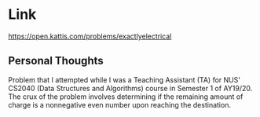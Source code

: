 # Link

https://open.kattis.com/problems/exactlyelectrical

## Personal Thoughts

Problem that I attempted while I was a Teaching Assistant (TA) for NUS' CS2040 (Data Structures and Algorithms) course in Semester 1 of AY19/20. The crux of the problem involves determining if the remaining amount of charge is a nonnegative even number upon reaching the destination.

